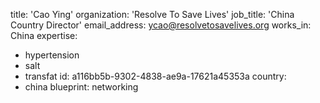 title: 'Cao Ying'
organization: 'Resolve To Save Lives'
job_title: 'China Country Director'
email_address: ycao@resolvetosavelives.org
works_in: China
expertise:
  - hypertension
  - salt
  - transfat
id: a116bb5b-9302-4838-ae9a-17621a45353a
country:
  - china
blueprint: networking
